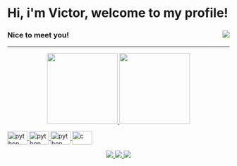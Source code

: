 # Hi, i'm Victor, welcome to my profile!

### Nice to meet you! <img align= "right" src= "https://komarev.com/ghpvc/?username=">

 
____

<p align="center">
  <a href="https://github.com/VictorRyan3612">
  <img height="160cm" src="https://github-readme-stats.vercel.app/api?username=VictorRyan3612&show_icons=true&theme=radical&include_all_commits=true&count_private=true"/>
  <img height="160cm" src="https://github-readme-stats.vercel.app/api/top-langs/?username=VictorRyan3612&layout=compact&langs_count=7&theme=radical"/>
</p>

<div style = "dysplay: inline_block">
  <img align = "center" alt = "python" height = "30" width = "45" src = "https://cdn.jsdelivr.net/gh/devicons/devicon/icons/dart/dart-original.svg">
  <img align = "center" alt = "python" height = "30" width = "45" src = "https://cdn.jsdelivr.net/gh/devicons/devicon/icons/flutter/flutter-original.svg">
  <img align = "center" alt = "python" height = "30" width = "45" src = "https://cdn.jsdelivr.net/gh/devicons/devicon/icons/python/python-original.svg">
  <img align = "center" alt = "c" height = "30" width = "45" src= "https://cdn.jsdelivr.net/gh/devicons/devicon/icons/c/c-original.svg" >       
</div>

 
 
<p align= "center"> 
 <a href= "mailto:vitorsilva3612@gmail.com" target="_blank">
  <img src="https://img.shields.io/badge/Gmail-D14836?style=for-the-badge&logo=gmail&logoColor=white">
 </a>
 
 <a href= "https://www.linkedin.com/in/victor-ryan-b30aa8251/" target="_blank">
  <img src="https://img.shields.io/badge/-LinkedIn-%230077B5?style=for-the-badge&logo=linkedin&logoColor=white">
 </a> 

 <a href= "https://profile.codersrank.io/user/victorryan3612/" target="_blank">
  <img src="https://img.shields.io/static/v1?style=for-the-badge&message=CodersRank&color=67A4AC&logo=CodersRank&logoColor=FFFFFF&label=">
 </a>
 
</p>
